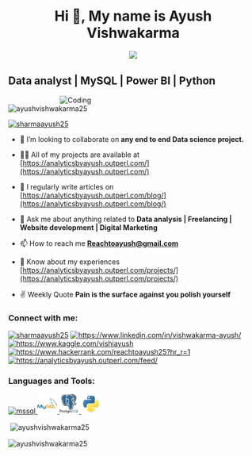 <h1 align="center">Hi 👋, My name is Ayush Vishwakarma</h1>
<div align="center"> <img src="https://media.licdn.com/dms/image/D4D16AQHofU7EM7AMfw/profile-displaybackgroundimage-shrink_350_1400/0/1696099200724?e=1701907200&v=beta&t=WFBEfLNXlm07ALVKFc4Nl-Fp7EVyS4Mqf_4uwFgY17c"> </div>
<h2 align="left">Data analyst | MySQL | Power BI | Python</h2>
<img align="right" alt="Coding" width="400" src="https://media.giphy.com/media/QA0uMQiuA595sh0xBi/giphy.gif">


<p align="left"> <img src="https://komarev.com/ghpvc/?username=ayushvishwakarma25&label=Profile%20views&color=0e75b6&style=flat" alt="ayushvishwakarma25" /> </p>

<p align="left"> <a href="https://twitter.com/sharmaayush25" target="blank"><img src="https://img.shields.io/twitter/follow/sharmaayush25?logo=twitter&style=for-the-badge" alt="sharmaayush25" /></a> </p>

- 👯 I’m looking to collaborate on **any end to end Data science project.**

- 👨‍💻 All of my projects are available at [https://analyticsbyayush.outperl.com/](https://analyticsbyayush.outperl.com/)

- 📝 I regularly write articles on [https://analyticsbyayush.outperl.com/blog/](https://analyticsbyayush.outperl.com/blog/)

- 💬 Ask me about anything related to **Data analysis | Freelancing | Website development | Digital Marketing**

- 📫 How to reach me **Reachtoayush@gmail.com**

- 📄 Know about my experiences [https://analyticsbyayush.outperl.com/projects/](https://analyticsbyayush.outperl.com/projects/)

- ✌ Weekly Quote **Pain is the surface against you polish yourself**


<h3 align="left">Connect with me:</h3>
<p align="left">
  <a href="https://twitter.com/sharmaayush25" target="blank"><img src="https://raw.githubusercontent.com/rahuldkjain/github-profile-readme-generator/master/src/images/icons/Social/twitter.svg" alt="sharmaayush25" height="30" width="40" /></a>
  <a href="https://linkedin.com/in/https://www.linkedin.com/in/vishwakarma-ayush/" target="blank"><img src="https://raw.githubusercontent.com/rahuldkjain/github-profile-readme-generator/master/src/images/icons/Social/linked-in-alt.svg" alt="https://www.linkedin.com/in/vishwakarma-ayush/" height="30" width="40" /></a>
  <a href="https://kaggle.com/https://www.kaggle.com/vishiayush" target="blank"><img src="https://raw.githubusercontent.com/rahuldkjain/github-profile-readme-generator/master/src/images/icons/Social/kaggle.svg" alt="https://www.kaggle.com/vishiayush" height="30" width="40" /></a>
  <a href="https://www.hackerrank.com/https://www.hackerrank.com/reachtoayush25?hr_r=1" target="blank"><img src="https://raw.githubusercontent.com/rahuldkjain/github-profile-readme-generator/master/src/images/icons/Social/hackerrank.svg" alt="https://www.hackerrank.com/reachtoayush25?hr_r=1" height="30" width="40" /></a>
  <a href="/https://analyticsbyayush.outperl.com/feed/" target="blank"><img src="https://raw.githubusercontent.com/rahuldkjain/github-profile-readme-generator/master/src/images/icons/Social/rss.svg" alt="https://analyticsbyayush.outperl.com/feed/" height="30" width="40" /></a>
</p>

<h3 align="left">Languages and Tools:</h3>
<p align="left">
  <a href="https://www.microsoft.com/en-us/sql-server" target="_blank" rel="noreferrer"> <img src="https://www.svgrepo.com/show/303229/microsoft-sql-server-logo.svg" alt="mssql" width="40" height="40"/> </a>
  <a href="https://www.mysql.com/" target="_blank" rel="noreferrer"> <img src="https://raw.githubusercontent.com/devicons/devicon/master/icons/mysql/mysql-original-wordmark.svg" alt="mysql" width="40" height="40"/> </a>
  <a href="https://www.postgresql.org" target="_blank" rel="noreferrer"> <img src="https://raw.githubusercontent.com/devicons/devicon/master/icons/postgresql/postgresql-original-wordmark.svg" alt="postgresql" width="40" height="40"/> </a>
  <a href="https://www.python.org" target="_blank" rel="noreferrer"> <img src="https://raw.githubusercontent.com/devicons/devicon/master/icons/python/python-original.svg" alt="python" width="40" height="40"/> </a>
</p>

<p>&nbsp;<img align="center" src="https://github-readme-stats.vercel.app/api?username=ayushvishwakarma25&show_icons=true&locale=en" alt="ayushvishwakarma25" /></p>

<p><img align="center" src="https://github-readme-streak-stats.herokuapp.com/?user=ayushvishwakarma25&" alt="ayushvishwakarma25" /></p>
